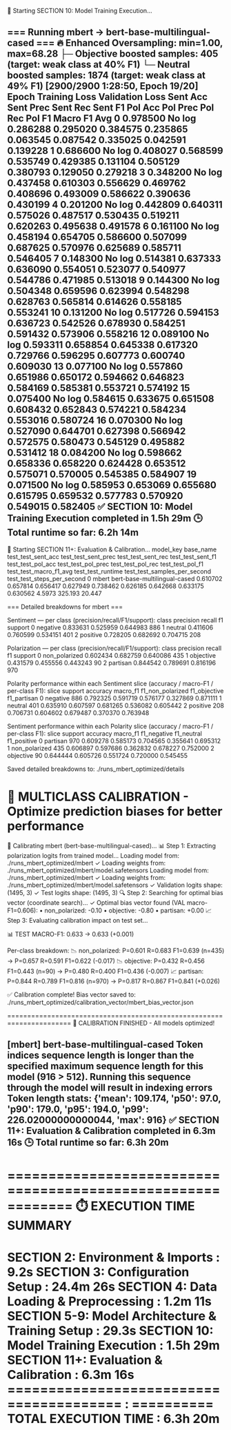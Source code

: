 🚀 Starting SECTION 10: Model Training Execution...

=== Running mbert -> bert-base-multilingual-cased ===
🔥 Enhanced Oversampling: min=1.00, max=68.28
   ├─ Objective boosted samples: 405 (target: weak class at 40% F1)
   └─ Neutral boosted samples: 1874 (target: weak class at 49% F1)
 [2900/2900 1:28:50, Epoch 19/20]
Epoch	Training Loss	Validation Loss	Sent Acc	Sent Prec	Sent Rec	Sent F1	Pol Acc	Pol Prec	Pol Rec	Pol F1	Macro F1 Avg
0	0.978500	No log	0.286288	0.295020	0.384575	0.235865	0.063545	0.087542	0.335025	0.042591	0.139228
1	0.686600	No log	0.408027	0.568599	0.535749	0.429385	0.131104	0.505129	0.380793	0.129050	0.279218
3	0.348200	No log	0.437458	0.610303	0.556629	0.469762	0.408696	0.493009	0.586622	0.390636	0.430199
4	0.201200	No log	0.442809	0.640311	0.575026	0.487517	0.530435	0.519211	0.620263	0.495638	0.491578
6	0.161100	No log	0.458194	0.654705	0.586600	0.507099	0.687625	0.570976	0.625689	0.585711	0.546405
7	0.148300	No log	0.514381	0.637333	0.636090	0.554051	0.523077	0.540977	0.544786	0.471985	0.513018
9	0.144300	No log	0.504348	0.659596	0.623994	0.548298	0.628763	0.565814	0.614626	0.558185	0.553241
10	0.131200	No log	0.517726	0.594153	0.636723	0.542526	0.678930	0.584251	0.591432	0.573906	0.558216
12	0.089100	No log	0.593311	0.658854	0.645338	0.617320	0.729766	0.596295	0.607773	0.600740	0.609030
13	0.077100	No log	0.557860	0.651986	0.650172	0.594662	0.646823	0.584169	0.585381	0.553721	0.574192
15	0.075400	No log	0.584615	0.633675	0.651508	0.608432	0.652843	0.574221	0.584234	0.553016	0.580724
16	0.070300	No log	0.527090	0.644701	0.627398	0.566942	0.572575	0.580473	0.545129	0.495882	0.531412
18	0.084200	No log	0.598662	0.658336	0.658220	0.624428	0.653512	0.575071	0.570005	0.545385	0.584907
19	0.071500	No log	0.585953	0.653069	0.655680	0.615795	0.659532	0.577783	0.570920	0.549015	0.582405
✅ SECTION 10: Model Training Execution completed in 1.5h 29m
🕒 Total runtime so far: 6.2h 14m
------------------------------------------------------------

🚀 Starting SECTION 11+: Evaluation & Calibration...
model_key	base_name	test_test_sent_acc	test_test_sent_prec	test_test_sent_rec	test_test_sent_f1	test_test_pol_acc	test_test_pol_prec	test_test_pol_rec	test_test_pol_f1	test_test_macro_f1_avg	test_test_runtime	test_test_samples_per_second	test_test_steps_per_second
0	mbert	bert-base-multilingual-cased	0.610702	0.657814	0.656417	0.627949	0.738462	0.626185	0.642668	0.633175	0.630562	4.5973	325.193	20.447

=== Detailed breakdowns for mbert ===

Sentiment — per class (precision/recall/F1/support):
class	precision	recall	f1	support
0	negative	0.833631	0.525959	0.644983	886
1	neutral	0.411606	0.760599	0.534151	401
2	positive	0.728205	0.682692	0.704715	208

Polarization — per class (precision/recall/F1/support):
class	precision	recall	f1	support
0	non_polarized	0.602434	0.682759	0.640086	435
1	objective	0.431579	0.455556	0.443243	90
2	partisan	0.844542	0.789691	0.816196	970

Polarity performance within each Sentiment slice (accuracy / macro-F1 / per-class F1):
slice	support	accuracy	macro_f1	f1_non_polarized	f1_objective	f1_partisan
0	negative	886	0.792325	0.591719	0.576177	0.327869	0.871111
1	neutral	401	0.635910	0.607597	0.681265	0.536082	0.605442
2	positive	208	0.706731	0.604602	0.679487	0.370370	0.763948

Sentiment performance within each Polarity slice (accuracy / macro-F1 / per-class F1):
slice	support	accuracy	macro_f1	f1_negative	f1_neutral	f1_positive
0	partisan	970	0.609278	0.585173	0.704565	0.355641	0.695312
1	non_polarized	435	0.606897	0.597686	0.362832	0.678227	0.752000
2	objective	90	0.644444	0.605726	0.551724	0.720000	0.545455

Saved detailed breakdowns to: ./runs_mbert_optimized/details

🎯 MULTICLASS CALIBRATION - Optimize prediction biases for better performance
======================================================================

🔧 Calibrating mbert (bert-base-multilingual-cased)...
📊 Step 1: Extracting polarization logits from trained model...
   Loading model from: ./runs_mbert_optimized/mbert
   ✓ Loading weights from: ./runs_mbert_optimized/mbert/model.safetensors
   Loading model from: ./runs_mbert_optimized/mbert
   ✓ Loading weights from: ./runs_mbert_optimized/mbert/model.safetensors
   ✓ Validation logits shape: (1495, 3)
   ✓ Test logits shape: (1495, 3)
🔍 Step 2: Searching for optimal bias vector (coordinate search)...
   ✓ Optimal bias vector found (VAL macro-F1=0.606):
      • non_polarized: -0.10
      •     objective: -0.80
      •      partisan: +0.00
📈 Step 3: Evaluating calibration impact on test set...

   📊 TEST MACRO-F1: 0.633 → 0.633 (+0.001)

   Per-class breakdown:
   📉 non_polarized: P=0.601 R=0.683 F1=0.639 (n=435)  →  P=0.657 R=0.591 F1=0.622 (-0.017)
   📉     objective: P=0.432 R=0.456 F1=0.443 (n=90)  →  P=0.480 R=0.400 F1=0.436 (-0.007)
   📈      partisan: P=0.844 R=0.789 F1=0.816 (n=970)  →  P=0.817 R=0.867 F1=0.841 (+0.026)

✅ Calibration complete! Bias vector saved to:
   ./runs_mbert_optimized/calibration_vector/mbert_bias_vector.json

======================================================================
🎉 CALIBRATION FINISHED - All models optimized!

[mbert] bert-base-multilingual-cased
Token indices sequence length is longer than the specified maximum sequence length for this model (916 > 512). Running this sequence through the model will result in indexing errors
Token length stats: {'mean': 109.174, 'p50': 97.0, 'p90': 179.0, 'p95': 194.0, 'p99': 226.02000000000044, 'max': 916}
✅ SECTION 11+: Evaluation & Calibration completed in 6.3m 16s
🕒 Total runtime so far: 6.3h 20m
------------------------------------------------------------

============================================================
⏱️  EXECUTION TIME SUMMARY
============================================================
SECTION 2: Environment & Imports         : 9.2s
SECTION 3: Configuration Setup           : 24.4m 26s
SECTION 4: Data Loading & Preprocessing  : 1.2m 11s
SECTION 5-9: Model Architecture & Training Setup : 29.3s
SECTION 10: Model Training Execution     : 1.5h 29m
SECTION 11+: Evaluation & Calibration    : 6.3m 16s
======================================== : ==========
TOTAL EXECUTION TIME                     : 6.3h 20m
============================================================